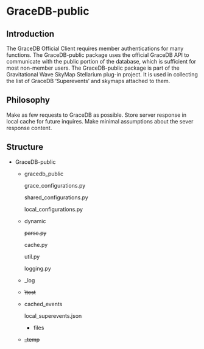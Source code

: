 # GraceDB-public

## Introduction

The GraceDB Official Client requires member authentications for many functions. The GraceDB-public package uses the official GraceDB API to communicate with the public portion of the database, which is sufficient for most non-member users. The GraceDB-public package is part of the Gravitational Wave SkyMap Stellarium plug-in project. It is used in collecting the list of GraceDB ‘Superevents’ and skymaps attached to them.

## Philosophy

Make as few requests to GraceDB as possible. Store server response in local cache for future inquires. Make minimal assumptions about the sever response content.

## Structure

- GraceDB-public
    - gracedb_public
    
        grace_configurations.py
        
        shared_configurations.py
        
        local_configurations.py
    
    - dynamic
        
        ~~parse.py~~
        
        cache.py
        
        util.py
        
        logging.py
        
    - _log
        
        
    - ~~\test~~
    - cached_events
        
        local_superevents.json
        
        - files

    - ~~_temp~~